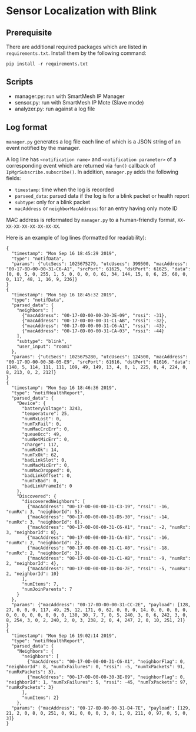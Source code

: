 # Sensor Localization with Blink
## Prerequisite
There are additional required packages which are listed in
`requirements.txt`.  Install them by the following command:

```
pip install -r requirements.txt
```

## Scripts
* manager.py: run with SmartMesh IP Manager
* sensor.py: run with SmartMesh IP Mote (Slave mode)
* analyzer.py: run against a log file

## Log format

`manager.py` generates a log file each line of which is a JSON string
of an event notified by the manager.

A log line has `<notification name>` and `<notification parameter>` of
a corresponding event which are returned via `fun()` callback of
`IpMgrSubscribe.subscribe()`. In addition, `manager.py` adds the
following fields:

* `timestamp`: time when the log is recorded
* `parseed_data`: parsed data if the log is for a blink packet or health report
* `subtype`: only for a blink packet
* `macAddress` or `neighborMacAddress`: for an entry having only mote ID

MAC address is reformated by `manager.py` to a human-friendly format,
`XX-XX-XX-XX-XX-XX-XX-XX`.

Here is an example of log lines (formatted for readability):
```
{
  "timestamp": "Mon Sep 16 18:45:29 2019",
  "type": "notifData",
  "params": {"utcSecs": 1025675279, "utcUsecs": 399500, "macAddress": "00-17-0D-00-00-31-C6-A1", "srcPort": 61625, "dstPort": 61625, "data": [0, 0, 5, 0, 255, 1, 5, 0, 0, 0, 0, 61, 34, 144, 15, 0, 6, 25, 60, 0, 0, 117, 48, 1, 16, 9, 236]}
}
{
  "timestamp": "Mon Sep 16 18:45:32 2019",
  "type": "notifData",
  "parsed_data": {
    "neighbors": [
      {"macAddress": "00-17-0D-00-00-30-3E-09", "rssi": -31},
      {"macAddress": "00-17-0D-00-00-31-C1-AB", "rssi": -32},
      {"macAddress": "00-17-0D-00-00-31-C6-A1", "rssi": -43},
      {"macAddress": "00-17-0D-00-00-31-CA-03", "rssi": -44}
    ],
    "subtype": "blink",
    "user_input": "room1"
  },
  "params": {"utcSecs": 1025675280, "utcUsecs": 124500, "macAddress": "00-17-0D-00-00-38-05-E9", "srcPort": 61616, "dstPort": 61616, "data": [148, 5, 114, 111, 111, 109, 49, 149, 13, 4, 0, 1, 225, 0, 4, 224, 0, 8, 213, 0, 2, 212]}
}
{
  "timestamp": "Mon Sep 16 18:46:36 2019",
  "type": "notifHealthReport",
  "parsed_data": {
    "Device": {
      "batteryVoltage": 3243, 
      "temperature": 25,
      "numRxLost": 0,
      "numTxFail": 0,
      "numMacCrcErr": 0,
      "queueOcc": 49,
      "numNetMicErr": 0,
      "charge": 117,
      "numRxOk": 14,
      "numTxOk": 62,
      "badLinkSlot": 0,
      "numMacMicErr": 0,
      "numMacDropped": 0,
      "badLinkOffset": 0,
      "numTxBad": 0,
      "badLinkFrameId": 0
    },
    "Discovered": {
      "discoveredNeighbors": [
        {"macAddress": "00-17-0D-00-00-31-C3-19", "rssi": -16, "numRx": 3, "neighborId": 5},
        {"macAddress": "00-17-0D-00-00-31-D5-30", "rssi": -14, "numRx": 3, "neighborId": 6},
        {"macAddress": "00-17-0D-00-00-31-C6-A1", "rssi": -2, "numRx": 3, "neighborId": 8},
        {"macAddress": "00-17-0D-00-00-31-CA-03", "rssi": -16, "numRx": 2, "neighborId": 2},
        {"macAddress": "00-17-0D-00-00-31-C1-A0", "rssi": -18, "numRx": 2, "neighborId": 3},
        {"macAddress": "00-17-0D-00-00-31-C1-AB", "rssi": -9, "numRx": 2, "neighborId": 4},
        {"macAddress": "00-17-0D-00-00-31-D4-7E", "rssi": -5, "numRx": 2, "neighborId": 10}
      ],
      "numItems": 7,
      "numJoinParents": 7
    }
  },
  "params": {"macAddress": "00-17-0D-00-00-31-CC-2E", "payload": [128, 27, 0, 0, 0, 117, 49, 25, 12, 171, 0, 62, 0, 0, 0, 14, 0, 0, 0, 0, 0, 0, 0, 0, 0, 0, 0, 0, 0, 130, 30, 7, 7, 0, 5, 240, 3, 0, 6, 242, 3, 0, 8, 254, 3, 0, 2, 240, 2, 0, 3, 238, 2, 0, 4, 247, 2, 0, 10, 251, 2]}
}
{
  "timestamp": "Mon Sep 16 19:02:14 2019", 
  "type": "notifHealthReport",
  "parsed_data": {
    "Neighbors": {
      "neighbors": [
        {"macAddress": "00-17-0D-00-00-31-C6-A1", "neighborFlag": 0, "neighborId": 8, "numTxFailures": 0, "rssi": -5, "numTxPackets": 91, "numRxPackets": 3},
        {"macAddress": "00-17-0D-00-00-30-3E-09", "neighborFlag": 0, "neighborId": 1, "numTxFailures": 5, "rssi": -45, "numTxPackets": 97, "numRxPackets": 3}
      ],
      "numItems": 2}
    },
  "params": {"macAddress": "00-17-0D-00-00-31-D4-7E", "payload": [129, 21, 2, 0, 8, 0, 251, 0, 91, 0, 0, 0, 3, 0, 1, 0, 211, 0, 97, 0, 5, 0, 3]}
}
```
